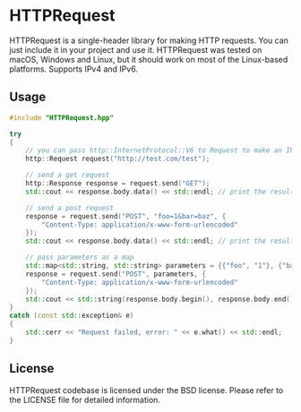 # HTTPRequest

HTTPRequest is a single-header library for making HTTP requests. You can just include it in your project and use it. HTTPRequest was tested on macOS, Windows and Linux, but it should work on most of the Linux-based platforms. Supports IPv4 and IPv6.

## Usage
```cpp
#include "HTTPRequest.hpp"

try
{
    // you can pass http::InternetProtocol::V6 to Request to make an IPv6 request
    http::Request request("http://test.com/test");

    // send a get request
    http::Response response = request.send("GET");
    std::cout << response.body.data() << std::endl; // print the result

    // send a post request
    response = request.send("POST", "foo=1&bar=baz", {
        "Content-Type: application/x-www-form-urlencoded"
    });
    std::cout << response.body.data() << std::endl; // print the result

    // pass parameters as a map
    std::map<std::string, std::string> parameters = {{"foo", "1"}, {"bar", "baz"}};
    response = request.send("POST", parameters, {
        "Content-Type: application/x-www-form-urlencoded"
    });
    std::cout << std::string(response.body.begin(), response.body.end()) << std::endl; // print the result
}
catch (const std::exception& e)
{
    std::cerr << "Request failed, error: " << e.what() << std::endl;
}
```

## License

HTTPRequest codebase is licensed under the BSD license. Please refer to the LICENSE file for detailed information.
